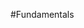 <properties linkid="manage-windows-fundamentals" urlDisplayName="Fundamentals" pageTitle="Windows Azure Windows virtual machine fundamentals" title="Windows Azure Windows virtual machine fundamentals" metaKeywords="Azure VMs, Windows vms, Windows virtual machine, Azure virtual machine" description="Find introductory topics about using Windows Server virtual machines in Windows Azure." metaCanonical="" disqusComments="0" umbracoNaviHide="0" />



#Fundamentals

<div chunk="../../../Shared/Chunks/fundamentals-landing.md" />